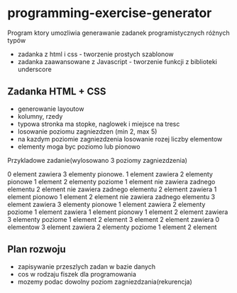 # programming-exercise-generator
Program ktory umozliwia generawanie zadanek programistycznych różnych typów

* zadanka z html i css - tworzenie prostych szablonow
* zadanka zaawansowane z Javascript - tworzenie funkcji z biblioteki underscore



## Zadanka HTML + CSS

* generowanie layoutow
* kolumny, rzedy
* typowa stronka ma stopke, naglowek i miejsce na tresc
* losowanie poziomu zagniezdzen (min 2, max 5)
* na kazdym poziomie zagniezdzenia losowanie rozej liczby elementow
* elementy moga byc poziomo lub pionowo

Przykladowe zadanie(wylosowano 3 poziomy zagniezdzenia)

0 element zawiera 3 elementy pionowe.
  1 element zawiera 2 elementy pionowe
    1 element 2 elementy poziome
       1 element nie zawiera zadnego elementu
       2 element nie zawiera zadnego elementu
    2 element zawiera 1 element pionowo
       1 element
  2 element nie zawiera zadnego elementu
  3 element zawiera 3 elementy pionowe
    1 element zawiera 2 elementy poziome
      1 element zawiera 1 element pionowy
        1 element
      2 element zawiera 3 elementy poziome
        1 element
        2 element
        3 element
     2 element zawiera 0 elementow
     3 element zawiera 2 elementy poziome
        1 element
        2 element


## Plan rozwoju

* zapisywanie przeszlych zadan w bazie danych
* cos w rodzaju fiszek dla programowania
* mozemy podac dowolny poziom zagniezdzania(rekurencja)
